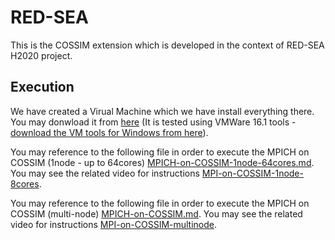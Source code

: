 # RED-SEA
This is the COSSIM extension which is developed in the context of RED-SEA H2020 project.

## Execution
We have created a Virual Machine which we have install everything there. You may donwload it from [here](link) (It is tested using VMWare 16.1 tools - [download the VM tools for Windows from here](http://kition.mhl.tuc.gr:8000/f/1932b6edea)).

You may reference to the following file in order to execute the MPICH on COSSIM (1node - up to 64cores) [MPICH-on-COSSIM-1node-64cores.md](MPICH-on-COSSIM-1node-64cores.md). You may see the related video for instructions [MPI-on-COSSIM-1node-8cores](http://kition.mhl.tuc.gr:8000/f/d5bbd01294).

You may reference to the following file in order to execute the MPICH on COSSIM (multi-node) [MPICH-on-COSSIM.md](MPICH-on-COSSIM.md). You may see the related video for instructions [MPI-on-COSSIM-multinode](http://kition.mhl.tuc.gr:8000/f/9f423380e6).
